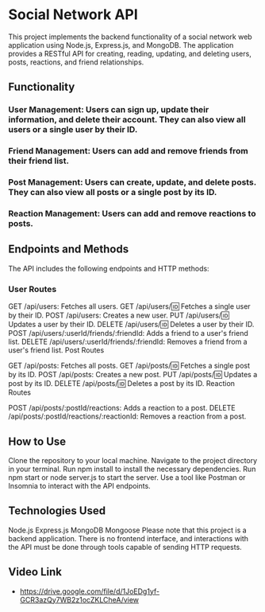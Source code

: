 
# Social Network API
This project implements the backend functionality of a social network web application using Node.js, Express.js, and MongoDB. The application provides a RESTful API for creating, reading, updating, and deleting users, posts, reactions, and friend relationships.

## Functionality
 ### User Management: Users can sign up, update their information, and delete their account. They can also view all users or a single user by their ID.

 ### Friend Management: Users can add and remove friends from their friend list.

 ### Post Management: Users can create, update, and delete posts. They can also view all posts or a single post by its ID.

 ### Reaction Management: Users can add and remove reactions to posts.

## Endpoints and Methods
The API includes the following endpoints and HTTP methods:

### User Routes

GET /api/users: Fetches all users.
GET /api/users/:id: Fetches a single user by their ID.
POST /api/users: Creates a new user.
PUT /api/users/:id: Updates a user by their ID.
DELETE /api/users/:id: Deletes a user by their ID.
POST /api/users/:userId/friends/:friendId: Adds a friend to a user's friend list.
DELETE /api/users/:userId/friends/:friendId: Removes a friend from a user's friend list.
Post Routes

GET /api/posts: Fetches all posts.
GET /api/posts/:id: Fetches a single post by its ID.
POST /api/posts: Creates a new post.
PUT /api/posts/:id: Updates a post by its ID.
DELETE /api/posts/:id: Deletes a post by its ID.
Reaction Routes

POST /api/posts/:postId/reactions: Adds a reaction to a post.
DELETE /api/posts/:postId/reactions/:reactionId: Removes a reaction from a post.

## How to Use
Clone the repository to your local machine.
Navigate to the project directory in your terminal.
Run npm install to install the necessary dependencies.
Run npm start or node server.js to start the server.
Use a tool like Postman or Insomnia to interact with the API endpoints.

## Technologies Used
Node.js
Express.js
MongoDB
Mongoose
Please note that this project is a backend application. There is no frontend interface, and interactions with the API must be done through tools capable of sending HTTP requests.

## Video Link
- https://drive.google.com/file/d/1JoEDg1yf-GCR3azQy7WB2z1ocZKLCheA/view